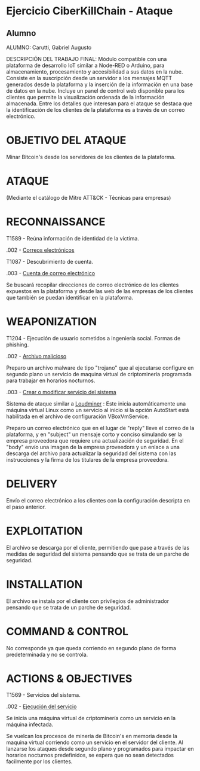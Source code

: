 # Ejercicio CiberKillChain - Ataque

## Alumno

ALUMNO: Carutti, Gabriel Augusto


DESCRIPCIÓN DEL TRABAJO FINAL: Módulo compatible con una plataforma de desarrollo IoT similar a Node-RED o Arduino, para almacenamiento, procesamiento y accesibilidad a sus datos en la nube.
Consiste en la suscripción desde un servidor a los mensajes MQTT generados desde la plataforma y la inserción de la información en una base de datos en la nube. Incluye un panel de control web disponible para los clientes que permite la visualización ordenada de la información almacenada. 
Entre los detalles que interesan para el ataque se destaca que la identificación de los clientes de la plataforma es a través de un correo electrónico.

OBJETIVO DEL ATAQUE
===================
Minar Bitcoin's desde los servidores de los clientes de la plataforma. 

ATAQUE
======

(Mediante el catálogo de Mitre ATT&CK - Técnicas para empresas)

RECONNAISSANCE
==============

T1589	 - Reúna información de identidad de la víctima.	

.002	- [Correos electrónicos](https://attack.mitre.org/techniques/T1589/002/)

T1087	 - Descubrimiento de cuenta.

.003	- [Cuenta de correo electrónico](https://attack.mitre.org/techniques/T1087/003/)

Se buscará recopilar direcciones de correo electrónico de los clientes expuestos en la plataforma y desde las web de las empresas de los clientes que también se puedan identificar en la plataforma.

WEAPONIZATION
=============

T1204 - Ejecución de usuario sometidos a ingeniería social.
Formas de phishing.
 
.002	- [Archivo malicioso](https://attack.mitre.org/techniques/T1204/002/)

Preparo un archivo malware de tipo "trojano" que al ejecutarse configure en segundo plano un servicio de maquina virtual de criptominería programada para trabajar en horarios nocturnos.

.003	- [Crear o modificar servicio del sistema](https://attack.mitre.org/techniques/T1543/003/)

Sistema de ataque similar a [Loudminer](https://attack.mitre.org/software/S0451/)
: Este inicia automáticamente una máquina virtual Linux como un servicio al inicio si la opción AutoStart está habilitada en el archivo de configuración VBoxVmService.

Preparo un correo electrónico que en el lugar de "reply" lleve el correo de la plataforma, y en "subject" un mensaje corto y conciso simulando ser la empresa proveedora que requiere una actualización de seguridad. En el "body" envío una imagen de la empresa proveedora y un enlace a una descarga del archivo para actualizar la seguridad del sistema con las instrucciones y la firma de los titulares de la empresa proveedora.

DELIVERY
========

Envío el correo electrónico a los clientes con la configuración descripta en el paso anterior.

EXPLOITATION
============

El archivo se descarga por el cliente, permitiendo que pase a través de las medidas de seguridad del sistema pensando que se trata de un parche de seguridad.

INSTALLATION
============

El archivo se instala por el cliente con privilegios de administrador pensando que se trata de un parche de seguridad.

COMMAND & CONTROL
=================

No corresponde ya que queda corriendo en segundo plano de forma predeterminada y no se controla.

ACTIONS & OBJECTIVES
====================

T1569 - Servicios del sistema.

.002	- [Ejecución del servicio](https://attack.mitre.org/techniques/T1569/002/)

Se inicia una máquina virtual de criptominería como un servicio en la máquina infectada.

Se vuelcan los procesos de minería de Bitcoin's en memoria desde la maquina virtual corriendo como un servicio en el servidor del cliente.
Al lanzarse los ataques desde segundo plano y programados para impactar en horarios nocturnos predefinidos, se espera que no sean detectados facilmente por los clientes.